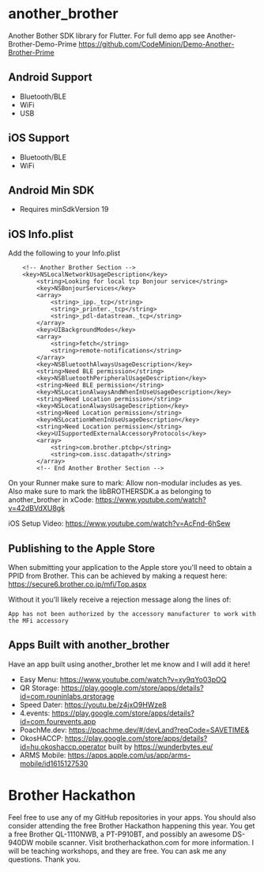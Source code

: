 # another_brother

Another Bother SDK library for Flutter. For full demo app see Another-Brother-Demo-Prime https://github.com/CodeMinion/Demo-Another-Brother-Prime

## Android Support
- Bluetooth/BLE
- WiFi
- USB

## iOS Support
- Bluetooth/BLE
- WiFi

## Android Min SDK
- Requires minSdkVersion 19

## iOS Info.plist

Add the following to your Info.plist
```
	<!-- Another Brother Section -->
	<key>NSLocalNetworkUsageDescription</key>
        <string>Looking for local tcp Bonjour service</string>
        <key>NSBonjourServices</key>
        <array>
        	<string>_ipp._tcp</string>
        	<string>_printer._tcp</string>
        	<string>_pdl-datastream._tcp</string>
        </array>
        <key>UIBackgroundModes</key>
        <array>
        	<string>fetch</string>
        	<string>remote-notifications</string>
        </array>
        <key>NSBluetoothAlwaysUsageDescription</key>
    	<string>Need BLE permission</string>
    	<key>NSBluetoothPeripheralUsageDescription</key>
    	<string>Need BLE permission</string>
    	<key>NSLocationAlwaysAndWhenInUseUsageDescription</key>
    	<string>Need Location permission</string>
    	<key>NSLocationAlwaysUsageDescription</key>
    	<string>Need Location permission</string>
    	<key>NSLocationWhenInUseUsageDescription</key>
    	<string>Need Location permission</string>
    	<key>UISupportedExternalAccessoryProtocols</key>
    	<array>
    		<string>com.brother.ptcbp</string>
    		<string>com.issc.datapath</string>
    	</array>
    	<!-- End Another Brother Section -->
```
On your Runner make sure to mark: Allow non-modular includes as yes.
Also make sure to mark the libBROTHERSDK.a as belonging to another_brother in xCode: https://www.youtube.com/watch?v=42dBVdXU8gk

iOS Setup Video: https://www.youtube.com/watch?v=AcFnd-6hSew

## Publishing to the Apple Store
When submitting your application to the Apple store you'll need to obtain a PPID from Brother. This can be achieved by making a request here: https://secure6.brother.co.jp/mfi/Top.aspx

Without it you'll likely receive a rejection message along the lines of:

```
App has not been authorized by the accessory manufacturer to work with the MFi accessory
```



## Apps Built with another_brother
Have an app built using another_brother let me know and I will add it here!

- Easy Menu: https://www.youtube.com/watch?v=xy9qYo03pOQ
- QR Storage: https://play.google.com/store/apps/details?id=com.rouninlabs.qrstorage
- Speed Dater: https://youtu.be/z4jxO9HWze8
- 4.events: https://play.google.com/store/apps/details?id=com.fourevents.app
- PoachMe.dev: https://poachme.dev/#/devLand?reqCode=SAVETIME&
- OkosHACCP: https://play.google.com/store/apps/details?id=hu.okoshaccp.operator built by https://wunderbytes.eu/
- ARMS Mobile: https://apps.apple.com/us/app/arms-mobile/id1615127530

# Brother Hackathon
Feel free to use any of my GitHub repositories in your apps. You should also consider
attending the free Brother Hackathon happening this year. You get a free Brother QL-1110NWB,
a PT-P910BT, and possibly an awesome DS-940DW mobile scanner. Visit brotherhackathon.com for
more information. I will be teaching workshops, and they are free. You can ask me any questions.
Thank you.

